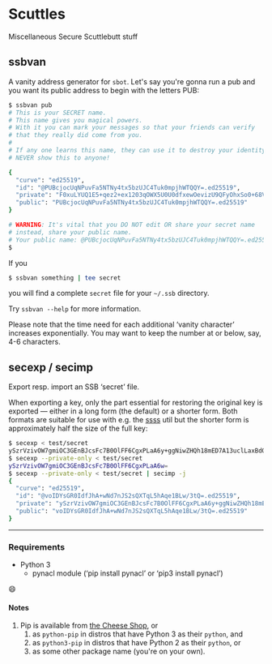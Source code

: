 # Scuttles

Miscellaneous Secure Scuttlebutt stuff

## ssbvan

A vanity address generator for `sbot`. Let's say you're gonna run a
pub and you want its public address to begin with the letters PUB:

```sh
$ ssbvan pub
# This is your SECRET name.
# This name gives you magical powers.
# With it you can mark your messages so that your friends can verify
# that they really did come from you.
#
# If any one learns this name, they can use it to destroy your identity.
# NEVER show this to anyone!

{
  "curve": "ed25519",
  "id": "@PUBcjocUqNPuvFa5NTNy4tx5bzUJC4Tuk0mpjhWTQQY=.ed25519",
  "private": "F0xuLYUQ1E5+qez2+ex1203qOWX5U0U0dfxewOevizU9QFyOhxSo0+68Vrk1M3Li3HlvNQkLhO6TSamOFZNBBg==.ed25519",
  "public": "PUBcjocUqNPuvFa5NTNy4tx5bzUJC4Tuk0mpjhWTQQY=.ed25519"
}

# WARNING: It's vital that you DO NOT edit OR share your secret name
# instead, share your public name.
# Your public name: @PUBcjocUqNPuvFa5NTNy4tx5bzUJC4Tuk0mpjhWTQQY=.ed25519
$
```

If you

```sh
$ ssbvan something | tee secret
```

you will find a complete `secret` file for your `~/.ssb` directory.

Try `ssbvan --help` for more information.

Please note that the time need for each additional ‘vanity character’
increases exponentially. You may want to keep the number at or below, say,
4-6 characters.

## secexp / secimp

Export resp. import an SSB ‘secret’ file.

When exporting a key, only the part essential for restoring the original
key is exported — either in a long form (the default) or a shorter form.
Both formats are suitable for use with e.g. the
[ssss](http://point-at-infinity.org/ssss/ "Shamir's Secret Sharing Scheme")
util but the shorter form is approximately half the size of the full key:

```sh
$ secexp < test/secret
ySzrVzivOW7gmiOC3GEnBJcsFc7B0OlFF6CgxPLaA6y+ggNiwZHQh18mED7A13uclLaxBdOovmECp7UEvD/e1A==
$ secexp --private-only < test/secret
ySzrVzivOW7gmiOC3GEnBJcsFc7B0OlFF6CgxPLaA6w=
$ secexp --private-only < test/secret | secimp -j
{
  "curve": "ed25519",
  "id": "@voIDYsGR0IdfJhA+wNd7nJS2sQXTqL5hAqe1BLw/3tQ=.ed25519",
  "private": "ySzrVzivOW7gmiOC3GEnBJcsFc7B0OlFF6CgxPLaA6y+ggNiwZHQh18mED7A13uclLaxBdOovmECp7UEvD/e1A==.ed25519",
  "public": "voIDYsGR0IdfJhA+wNd7nJS2sQXTqL5hAqe1BLw/3tQ=.ed25519"
}
```

----

### Requirements

* Python 3
  * pynacl module (‘pip install pynacl’ or ‘pip3 install pynacl’)

:smile:

#### Notes

1. Pip is available from [the Cheese Shop](https://pypi.python.org/pypi/pip), or
   1. as `python-pip` in distros that have Python 3 as their `python`, and
   2. as `python3-pip` in distros that have Python 2 as their `python`, or
   3. as some other package name (you're on your own).
